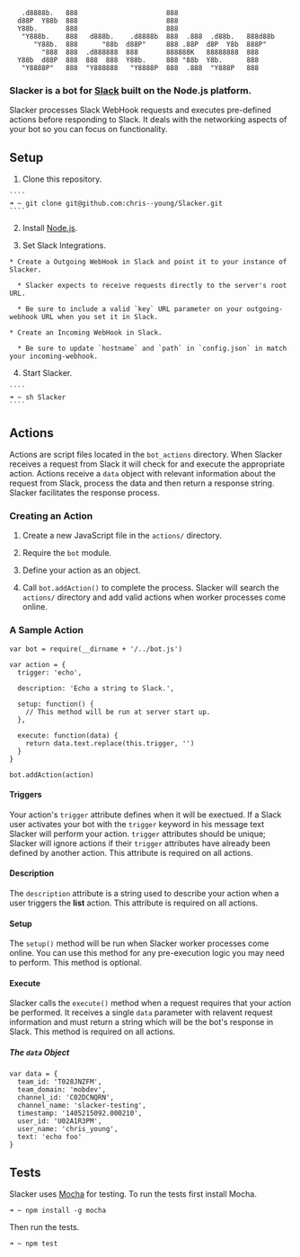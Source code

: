 ````
   .d8888b.   888                      888
  d88P  Y88b  888                      888
  Y88b.       888                      888
   "Y888b.    888   d888b.    .d8888b  888  .888  .d88b.   888d88b 
      "Y88b.  888      "88b  d88P"     888 .88P  d8P  Y8b  888P"
        "888  888  .d888888  888       888888K   88888888  888 
  Y88b  d88P  888  888  888  Y88b.     888 "88b  Y8b.      888
   "Y8888P"   888  "Y888888   "Y8888P  888  .888  "Y888P   888
````

### Slacker is a bot for [Slack](https://slack.com) built on the Node.js platform.

  Slacker processes Slack WebHook requests and executes pre-defined actions before responding to Slack. It deals with the networking aspects of your bot so you can focus on functionality.

## Setup

  1. Clone this repository.

    ````
    ➜ ~ git clone git@github.com:chris--young/Slacker.git
    ````

  2. Install [Node.js](http://node.js).

  3. Set Slack Integrations.

    * Create a Outgoing WebHook in Slack and point it to your instance of Slacker.

      * Slacker expects to receive requests directly to the server's root URL.

      * Be sure to include a valid `key` URL parameter on your outgoing-webhook URL when you set it in Slack.

    * Create an Incoming WebHook in Slack. 

      * Be sure to update `hostname` and `path` in `config.json` in match your incoming-webhook.

  4. Start Slacker.

    ````
    ➜ ~ sh Slacker 
    ````

## Actions

  Actions are script files located in the `bot_actions` directory. When Slacker receives a request from Slack it will check for and execute the appropriate action. Actions receive a `data` object with relevant information about the request from Slack, process the data and then return a response string. Slacker facilitates the response process.

### Creating an Action

  1. Create a new JavaScript file in the `actions/` directory.

  2. Require the `bot` module.

  3. Define your action as an object.

  4. Call `bot.addAction()` to complete the process. Slacker will search the `actions/` directory and add valid actions when worker processes come online.

### A Sample Action

  ````
  var bot = require(__dirname + '/../bot.js')

  var action = {
    trigger: 'echo',

    description: 'Echo a string to Slack.',

    setup: function() {
      // This method will be run at server start up.
    },

    execute: function(data) {
      return data.text.replace(this.trigger, '')
    }
  }

  bot.addAction(action)
  ````

#### Triggers

  Your action's `trigger` attribute defines when it will be exectued. If a Slack user activates your bot with the `trigger` keyword in his message text Slacker will perform your action. `trigger` attributes should be unique; Slacker will ignore actions if their `trigger` attributes have already been defined by another action. This attribute is required on all actions.

#### Description

  The `description` attribute is a string used to describe your action when a user triggers the __list__ action. This attribute is required on all actions.

#### Setup

  The `setup()` method will be run when Slacker worker processes come online. You can use this method for any pre-execution logic you may need to perform. This method is optional.

#### Execute

  Slacker calls the `execute()` method when a request requires that your action be performed. It receives a single `data` parameter with relavent request information and must return a string which will be the bot's response in Slack. This method is required on all actions.

##### The `data` Object

  ````
  var data = {
    team_id: 'T028JNZFM',
    team_domain: 'mobdev',
    channel_id: 'C02DCNQRN',
    channel_name: 'slacker-testing',
    timestamp: '1405215092.000210',
    user_id: 'U02A1R3PM',
    user_name: 'chris_young',
    text: 'echo foo'
  }
  ````

## Tests

  Slacker uses [Mocha](https://www.npmjs.org/package/mocha) for testing. To run the tests first install Mocha.

  ````
  ➜ ~ npm install -g mocha
  ````

  Then run the tests.

  ````
  ➜ ~ npm test
  ````

